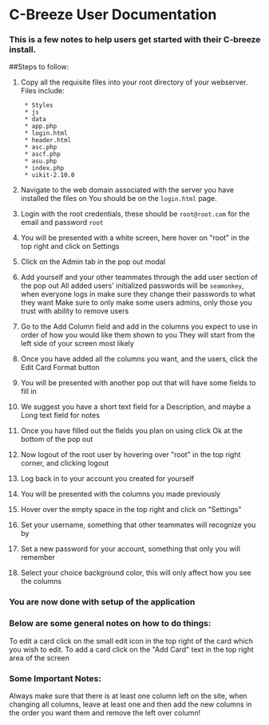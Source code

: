 # C-Breeze User Documentation

### This is a few notes to help users get started with their C-breeze install.

##Steps to follow:

1. Copy all the requisite files into your root directory of your webserver.
    Files include: 
    
        * Styles
        * js
        * data
        * app.php
        * login.html
        * header.html
        * asc.php
        * ascf.php
        * asu.php
        * index.php
        * uikit-2.10.0
    
2. Navigate to the web domain associated with the server you have installed the files on
    You should be on the `login.html` page.
3. Login with the root credentials, these should be `root@root.com` for the email and password `root`
4. You will be presented with a white screen, here hover on "root" in the top right and click on Settings
5. Click on the Admin tab in the pop out modal
6. Add yourself and your other teammates through the add user section of the pop out
    All added users' initialized passwords will be `seamonkey`, when everyone logs in make sure they change their passwords to what they want
    Make sure to only make some users admins, only those you trust with ability to remove users
7. Go to the Add Column field and add in the columns you expect to use in order of how you would like them shown to you
    They will start from the left side of your screen most likely
8. Once you have added all the columns you want, and the users, click the Edit Card Format button
9. You will be presented with another pop out that will have some fields to fill in
10. We suggest you have a short text field for a Description, and maybe a Long text field for notes
11. Once you have filled out the fields you plan on using click Ok at the bottom of the pop out
12. Now logout of the root user by hovering over "root" in the top right corner, and clicking logout
13. Log back in to your account you created for yourself
14. You will be presented with the columns you made previously
15. Hover over the empty space in the top right and click on "Settings"
16. Set your username, something that other teammates will recognize you by
17. Set a new password for your account, something that only you will remember
18. Select your choice background color, this will only affect how you see the columns

### You are now done with setup of the application
### Below are some general notes on how to do things:
To edit a card click on the small edit icon in the top right of the card which you wish to edit.
To add a card click on the "Add Card" text in the top right area of the screen

### Some Important Notes:

Always make sure that there is at least one column left on the site, when changing all columns, leave at least one and then add the new columns in the order you want them and remove the left over column!


